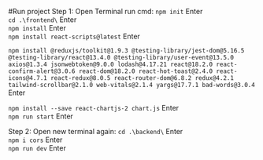 #Run project
Step 1: Open Terminal run cmd:
`npm init` Enter <br>
`cd .\frontend\` Enter<br>
 `npm install` Enter<br>
`npm install react-scripts@latest` Enter<br>


`npm install @reduxjs/toolkit@1.9.3 @testing-library/jest-dom@5.16.5 @testing-library/react@13.4.0 @testing-library/user-event@13.5.0 axios@1.3.4 jsonwebtoken@9.0.0 lodash@4.17.21 react@18.2.0 react-confirm-alert@3.0.6 react-dom@18.2.0 react-hot-toast@2.4.0 react-icons@4.7.1 react-redux@8.0.5 react-router-dom@6.8.2 redux@4.2.1 tailwind-scrollbar@2.1.0 web-vitals@2.1.4 yargs@17.7.1 bad-words@3.0.4` Enter<br>

`npm install --save react-chartjs-2 chart.js` Enter<br>
`npm run start` Enter<br>

Step 2: Open new terminal again:
`cd .\backend\` Enter<br>
`npm i cors` Enter<br>
`npm run dev` Enter<br>
